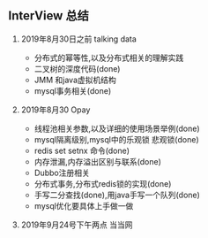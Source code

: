 ## InterView 总结

1. 2019年8月30日之前 talking data

   - 分布式的幂等性,以及分布式相关的理解实践
   - 二叉树的深度代码(done)
   - JMM 和java虚拟机结构
   - mysql事务相关(done)
   
2. 2019年8月30 Opay

   - 线程池相关参数,以及详细的使用场景举例(done)
   - mysql隔离级别,mysql中的乐观锁 悲观锁(done)
   - redis set setnx 命令(done)
   - 内存泄漏,内存溢出区别与联系(done)
   - Dubbo注册相关
   - 分布式事务,分布式redis锁的实现(done)
   - 手写二分查找(done),用java手写一个队列(done)
   - mysql优化要具体上手做一做

3. 2019年9月24号下午两点 当当网